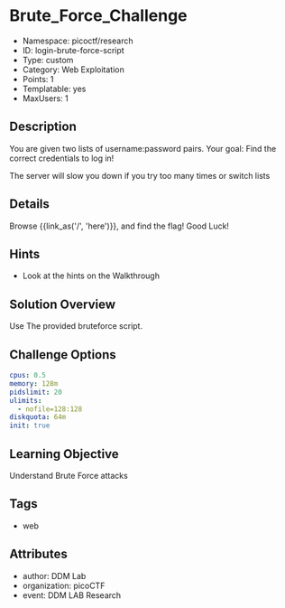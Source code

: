 # Brute_Force_Challenge

- Namespace: picoctf/research
- ID: login-brute-force-script
- Type: custom
- Category: Web Exploitation
- Points: 1
- Templatable: yes
- MaxUsers: 1

## Description

You are given two lists of username:password pairs.
Your goal: Find the correct credentials to log in!

The server will slow you down if you try too many times or switch lists

## Details

Browse {{link_as('/', 'here')}}, and find the flag!
Good Luck!

## Hints

- Look at the hints on the Walkthrough

## Solution Overview

Use The provided bruteforce script.

## Challenge Options

```yaml
cpus: 0.5
memory: 128m
pidslimit: 20
ulimits:
  - nofile=128:128
diskquota: 64m
init: true
```

## Learning Objective

Understand Brute Force attacks

## Tags

- web

## Attributes

- author: DDM Lab
- organization: picoCTF
- event: DDM LAB Research
